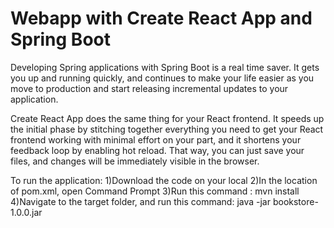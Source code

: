 Webapp with Create React App and Spring Boot
===

Developing Spring applications with Spring Boot is a real time saver. It gets you up and running quickly, and 
continues to make your life easier as you move to production and start releasing incremental updates to your
application. 

Create React App does the same thing for your React frontend. It speeds up the initial phase by stitching together
everything you need to get your React frontend working with minimal effort on your part, and it shortens your feedback
loop by enabling hot reload. That way, you can just save your files, and changes will be immediately visible in 
the browser. 

To run the application:
1)Download the code on your local 
2)In the location of pom.xml, open Command Prompt
3)Run this command : mvn install
4)Navigate to the target folder, and run this command: java -jar bookstore-1.0.0.jar
